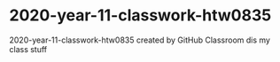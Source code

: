 # 2020-year-11-classwork-htw0835
2020-year-11-classwork-htw0835 created by GitHub Classroom
dis my class stuff
